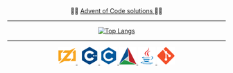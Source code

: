 

<div align="center">
  🧑‍💻
<a href="https://github.com/PatrickTorgerson?tab=repositories&q=advent&type=&language=&sort=name">
Advent of Code solutions
</a>
  🧑‍💻
</div>

---

<div align="center">
  <a href="https://github.com/PatrickTorgerson?tab=repositories">
  <img src="https://github-readme-stats.vercel.app/api/top-langs/?username=PatrickTorgerson&layout=compact&bg_color=00000000&border_color=444444&theme=dracula&card_width=800)](https://github.com/PatrickTorgerson?tab=repositories" title="Top Langs" alt="Top Langs"/>
  </a>
</div>

---

<div align="center">
  <a href="https://ziglang.org/">
    <img src="https://github.com/devicons/devicon/blob/master/icons/zig/zig-original.svg" title="Zig" alt="Zig" width="40" height="40"/>
  </a>&nbsp;
  
  <a href="https://isocpp.org/">
    <img src="https://github.com/devicons/devicon/blob/master/icons/cplusplus/cplusplus-plain.svg" title="Zig" alt="Zig" width="40" height="40"/>
  </a>
  
  <a href="https://en.cppreference.com/w/c">
    <img src="https://github.com/devicons/devicon/blob/master/icons/c/c-plain.svg" title="C" alt="C" width="40" height="40"/>
  </a>
  
  <a href="https://cmake.org/">
    <img src="https://github.com/devicons/devicon/blob/master/icons/cmake/cmake-original.svg" title="cmake" alt="cmake" width="40" height="40"/>
  </a>
  
  <a href="https://www.java.com/en/">
    <img src="https://github.com/devicons/devicon/blob/master/icons/java/java-original.svg" title="Java" alt="Java" width="40" height="40"/>
  </a>
  
  <a href="https://git-scm.com/">
    <img src="https://github.com/devicons/devicon/blob/master/icons/git/git-original.svg" title="Git" **alt="Git" width="40" height="40"/>
  </a>
</div>
